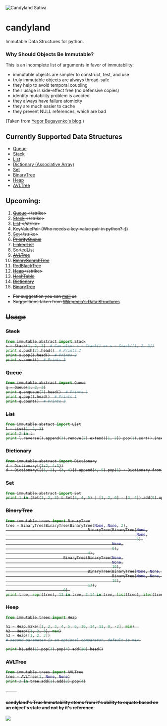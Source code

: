 ![Candyland Sativa](http://i.imgur.com/pznIBJe.png)


# candyland
Immutable Data Structures for python.

### Why Should Objects Be Immutable?
This is an incomplete list of arguments in favor of immutability:

* immutable objects are simpler to construct, test, and use
* truly immutable objects are always thread-safe
* they help to avoid temporal coupling
* their usage is side-effect free (no defensive copies)
* identity mutability problem is avoided
* they always have failure atomicity
* they are much easier to cache
* they prevent NULL references, which are bad

(Taken from [Yegor Bugayenko's blog](http://www.yegor256.com/2014/06/09/objects-should-be-immutable.html).)


## Currently Supported Data Structures
  - [Queue](https://github.com/d-kiss/candyland/blob/master/abstract/queue.py)
  - [Stack](https://github.com/d-kiss/candyland/blob/master/abstract/stack.py)
  - [List](https://github.com/d-kiss/candyland/blob/master/abstract/list.py)
  - [Dictionary (Associative Array)](https://github.com/d-kiss/candyland/blob/master/abstract/dictionary.py)
  - [Set](https://github.com/d-kiss/candyland/blob/master/abstract/set.py)
  - [BinaryTree](https://github.com/d-kiss/candyland/blob/master/trees/binary_tree.py)
  - [Heap](https://github.com/d-kiss/candyland/blob/master/trees/heap.py)
  - [AVLTree](https://github.com/d-kiss/candyland/blob/master/trees/avl_tree.py)

## Upcoming:
  1. <strike> [Queue](https://en.wikipedia.org/wiki/Queue_(abstract_data_type))  </strike>
  2. <strike> [Stack](https://en.wikipedia.org/wiki/Stack_(abstract_data_type)) </strike>
  3. <strike> [List](https://en.wikipedia.org/wiki/List_(abstract_data_type)) </strike>
  4. <strike>KeyValuePair</strike> (Who needs a key-value pair in python? ;))
  5. <strike>[Set](https://en.wikipedia.org/wiki/Set_(abstract_data_type))</strike>
  6. [PriorityQueue](https://en.wikipedia.org/wiki/Priority_queue)
  7. [LinkedList](https://en.wikipedia.org/wiki/Linked_list)
  8. [SortedList](https://en.wikipedia.org/wiki/Ordered_list)
  9. <strike>[AVLTree](https://en.wikipedia.org/wiki/AVL_tree)</strike>
  10. [BinarySearchTree](https://en.wikipedia.org/wiki/Binary_search_tree)
  11. [RedBlackTree](https://en.wikipedia.org/wiki/Red%E2%80%93black_tree)
  12. <strike>[Heap](https://en.wikipedia.org/wiki/Heap_(data_structure))</strike>
  13. [HashTable](https://en.wikipedia.org/wiki/Hash_table)
  14. <strike>[Dictionary](https://en.wikipedia.org/wiki/Associative_array)</strike>
  15. <strike>[BinaryTree](https://en.wikipedia.org/wiki/Binary_tree)</strike>

* For suggestion you can [mail](mailto:speakupness@gmail.com) us
* Suggestions taken from [Wikipedia's Data Structures](https://en.wikipedia.org/wiki/List_of_data_structures)

## Usage

### Stack
```python
from immutable.abstract import Stack
s = Stack(1, 2, 3)  # Can also: s = Stack() or s = Stack([1, 2, 3])
print s.push(7).head()  # Prints 7
print s.pop().head()  # Prints 2
print s.count()  # Prints 3
```

### Queue
```python
from immutable.abstract import Queue
q = Queue(1, 2, 3)
print q.enqueue(7).head()  # Prints 1
print q.pop().head()  # Prints 1
print q.count()  # Prints 3
```

### List
```python
from immutable.abstact import List
l = List(1, 2, 3)
print 2 in l 
print l.reverse().append(3).remove(2).extend([1, 2]).pop(1).sort().insert(1, 3).count(3)
```

### Dictionary
```python
from immutable.abstract import Dictionary
d = Dictionary({1:2, 4:5})
d + Dictionary([(1, 2), (3, 4)]).append(4, 5).pop(1) + Dictionary.from_keys([1, 2], 0)
```

### Set
```python
from immutable.abstract import Set
print 1 in (Set(1, 2, 3) & Set(3, 4, 5) | [1, 2, 0] - [3, 4]).add(9).update(List(3,3)).pop().remove(2)
```

### BinaryTree
```python
from immutable.trees import BinaryTree
tree = BinaryTree(BinaryTree(BinaryTree(None, None, 2),
                                     BinaryTree(BinaryTree(None,
                                                           None,
                                                           5),
                                                None,
                                                6),
                                     4),
                          BinaryTree(BinaryTree(None,
                                                None,
                                                10),
                                     BinaryTree(BinaryTree(None, None, 15),
                                                BinaryTree(None, None, 18),
                                                16),
                                     13),
                          8) 
print tree, repr(tree), 13 in tree, 3.14 in tree, list(tree), iter(tree), tree.add(1).add(2).remove(3).remove(4) 
```

### Heap
```python
from immutable.trees import Heap

h1 = Heap.make([1, 2, 3, 4, 5, 6, 10, 14, 11, 0, -2], min)  
h2 = Heap([1, 2, 3], max)
h3 = Heap([1, 2, 3])
# second parameter is an optional comparator, default is max.

print h1.add(1).pop(3).pop(4).add(20).head()
```

### AVLTree
```python
from immutable.trees import AVLTree
tree = AVLTree(1, None, None)
print 2 in tree.add(1).add(2).pop(4)
```

&nbsp;
&nbsp;
&nbsp;
&nbsp;
&nbsp;
####  candyland's True Immutability stems from it's ability to equate based on an object's state and not by it's reference.
![](http://i.imgur.com/rWlnEwy.png)
